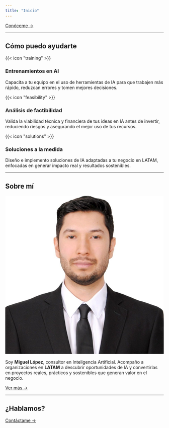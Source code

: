 ```yaml
---
title: "Inicio"
---
```


<!-- Hero con CTA -->
<p>
  <a href="/about/" class="btn-primary">
    Conóceme →
  </a>
</p>

---

## Cómo puedo ayudarte

<div class="card-grid">
  <div class="card">
    <div class="icon">{{< icon "training" >}}</div>
    <h3>Entrenamientos en AI</h3>
    <p>Capacita a tu equipo en el uso de herramientas de IA para que trabajen más rápido, reduzcan errores y tomen mejores decisiones.</p>
  </div>

  <div class="card">
    <div class="icon">{{< icon "feasibility" >}}</div>
    <h3>Análisis de factibilidad</h3>
    <p>Valida la viabilidad técnica y financiera de tus ideas en IA antes de invertir, reduciendo riesgos y asegurando el mejor uso de tus recursos.</p>
  </div>

  <div class="card">
    <div class="icon">{{< icon "solutions" >}}</div>
    <h3>Soluciones a la medida</h3>
    <p>Diseño e implemento soluciones de IA adaptadas a tu negocio en LATAM, enfocadas en generar impacto real y resultados sostenibles.</p>
  </div>
</div>

---

## Sobre mí

<div class="about-grid">
  <div class="about-photo">
    <img src="images/mike.png" alt="Miguel López" />
  </div>
  <div class="about-text">
    <p>
      Soy <strong>Miguel López</strong>, consultor en Inteligencia Artificial. 
      Acompaño a organizaciones en <strong>LATAM</strong> a descubrir oportunidades de IA y convertirlas en proyectos reales, 
      prácticos y sostenibles que generan valor en el negocio.
    </p>
    <p>
      <a href="/about/" class="btn-primary">Ver más →</a>
    </p>
  </div>
</div>

---

## ¿Hablamos?

<p>
  <a href="/contact/" class="btn-primary">Contáctame →</a>
</p>

